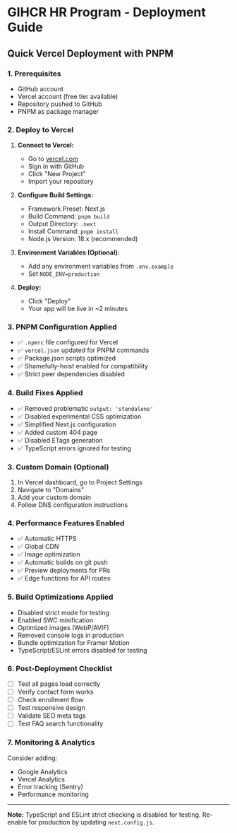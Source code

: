 # GIHCR HR Program - Deployment Guide

## Quick Vercel Deployment with PNPM

### 1. Prerequisites

- GitHub account
- Vercel account (free tier available)
- Repository pushed to GitHub
- PNPM as package manager

### 2. Deploy to Vercel

1. **Connect to Vercel:**
   - Go to [vercel.com](https://vercel.com)
   - Sign in with GitHub
   - Click "New Project"
   - Import your repository

2. **Configure Build Settings:**
   - Framework Preset: Next.js
   - Build Command: `pnpm build`
   - Output Directory: `.next`
   - Install Command: `pnpm install`
   - Node.js Version: 18.x (recommended)

3. **Environment Variables (Optional):**
   - Add any environment variables from `.env.example`
   - Set `NODE_ENV=production`

4. **Deploy:**
   - Click "Deploy"
   - Your app will be live in ~2 minutes

### 3. PNPM Configuration Applied

- ✅ `.npmrc` file configured for Vercel
- ✅ `vercel.json` updated for PNPM commands
- ✅ Package.json scripts optimized
- ✅ Shamefully-hoist enabled for compatibility
- ✅ Strict peer dependencies disabled

### 4. Build Fixes Applied

- ✅ Removed problematic `output: 'standalone'`
- ✅ Disabled experimental CSS optimization
- ✅ Simplified Next.js configuration
- ✅ Added custom 404 page
- ✅ Disabled ETags generation
- ✅ TypeScript errors ignored for testing

### 3. Custom Domain (Optional)

1. In Vercel dashboard, go to Project Settings
2. Navigate to "Domains"
3. Add your custom domain
4. Follow DNS configuration instructions

### 4. Performance Features Enabled

- ✅ Automatic HTTPS
- ✅ Global CDN
- ✅ Image optimization
- ✅ Automatic builds on git push
- ✅ Preview deployments for PRs
- ✅ Edge functions for API routes

### 5. Build Optimizations Applied

- Disabled strict mode for testing
- Enabled SWC minification
- Optimized images (WebP/AVIF)
- Removed console logs in production
- Bundle optimization for Framer Motion
- TypeScript/ESLint errors disabled for testing

### 6. Post-Deployment Checklist

- [ ] Test all pages load correctly
- [ ] Verify contact form works
- [ ] Check enrollment flow
- [ ] Test responsive design
- [ ] Validate SEO meta tags
- [ ] Test FAQ search functionality

### 7. Monitoring & Analytics

Consider adding:

- Google Analytics
- Vercel Analytics
- Error tracking (Sentry)
- Performance monitoring

---

**Note:** TypeScript and ESLint strict checking is disabled for testing. Re-enable for production by updating `next.config.js`.
